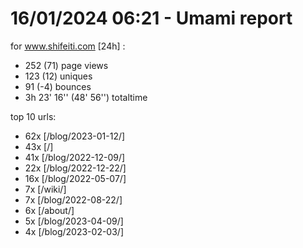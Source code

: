 # 16/01/2024 06:21 - Umami report
for www.shifeiti.com [24h] :

 - 252 (71) page views
 - 123 (12) uniques
 - 91 (-4) bounces
 - 3h 23' 16'' (48' 56'') totaltime


top 10 urls:
 - 62x [/blog/2023-01-12/]
 - 43x [/]
 - 41x [/blog/2022-12-09/]
 - 22x [/blog/2022-12-22/]
 - 16x [/blog/2022-05-07/]
 - 7x [/wiki/]
 - 7x [/blog/2022-08-22/]
 - 6x [/about/]
 - 5x [/blog/2023-04-09/]
 - 4x [/blog/2023-02-03/]


